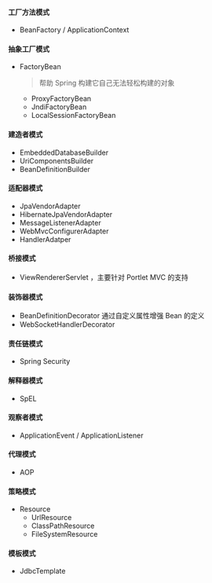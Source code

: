 #### 工厂方法模式

- BeanFactory / ApplicationContext 

#### 抽象工厂模式

- FactoryBean 

  > 帮助 Spring 构建它自己无法轻松构建的对象 

  - ProxyFactoryBean
  - JndiFactoryBean
  - LocalSessionFactoryBean 

#### 建造者模式 

- EmbeddedDatabaseBuilder
- UriComponentsBuilder
- BeanDefinitionBuilder

#### 适配器模式 

- JpaVendorAdapter
- HibernateJpaVendorAdapter
- MessageListenerAdapter
- WebMvcConfigurerAdapter
- HandlerAdatper

#### 桥接模式 

- ViewRendererServlet ，主要针对 Portlet MVC 的支持 

#### 装饰器模式

- BeanDefinitionDecorator 通过自定义属性增强 Bean 的定义  
- WebSocketHandlerDecorator 

#### 责任链模式

- Spring Security 

#### 解释器模式 

- SpEL 

#### 观察者模式

- ApplicationEvent / ApplicationListener 

#### 代理模式 

- AOP 

#### 策略模式

- Resource 
  - UrlResource
  - ClassPathResource
  - FileSystemResource

#### 模板模式 

- JdbcTemplate
